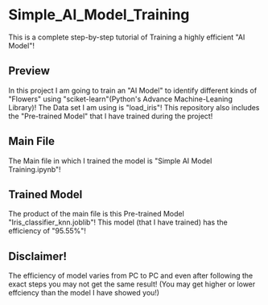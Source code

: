 # Simple_AI_Model_Training
This is a complete step-by-step tutorial of Training a highly efficient "AI Model"!
## Preview
In this project I am going to train an "AI Model" to identify different kinds of "Flowers" using "sciket-learn"(Python's Advance Machine-Leaning Library)! The Data set I am using is "load_iris"!
This repository also includes the "Pre-trained Model" that I have trained during the project!
## Main File
The Main file in which I trained the model is "Simple AI Model Training.ipynb"!
## Trained Model
The product of the main file is this Pre-trained Model "Iris_classifier_knn.joblib"! This model (that I have trained) has the efficiency of "95.55%"!
## Disclaimer!
The efficiency of model varies from PC to PC and even after following the exact steps you may not get the same result! (You may get higher or lower effciency than the model I have showed you!)
